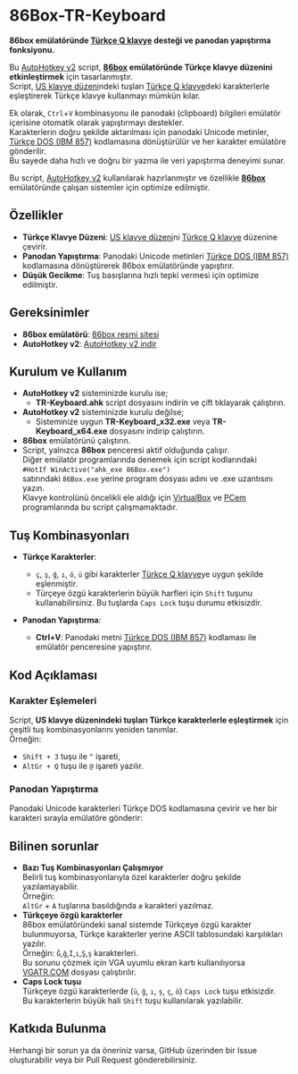 # 86Box-TR-Keyboard

**86box emülatöründe [Türkçe Q klavye](https://en.wikipedia.org/wiki/QWERTY#/media/File:TurkishQWERTY.png) desteği ve panodan yapıştırma fonksiyonu.**

Bu [AutoHotkey v2](https://www.autohotkey.com) script, **[86box](https://www.autohotkey.com/) emülatöründe Türkçe klavye düzenini etkinleştirmek** için tasarlanmıştır.  
Script, [US klavye düzeni](https://en.wikipedia.org/wiki/QWERTY#/media/File:KB_United_States-NoAltGr.svg)ndeki tuşları [Türkçe Q klavye](https://en.wikipedia.org/wiki/QWERTY#/media/File:TurkishQWERTY.png)deki karakterlerle eşleştirerek Türkçe klavye kullanmayı mümkün kılar. 

Ek olarak, `Ctrl`+`V` kombinasyonu ile panodaki (clipboard) bilgileri emülatör içerisine otomatik olarak yapıştırmayı destekler.  
Karakterlerin doğru şekilde aktarılması için panodaki Unicode metinler, [Türkçe DOS (IBM 857)](https://en.wikipedia.org/wiki/Code_page_857) kodlamasına dönüştürülür ve her karakter emülatöre gönderilir.  
Bu sayede daha hızlı ve doğru bir yazma ile veri yapıştırma deneyimi sunar.

Bu script, [AutoHotkey v2](https://www.autohotkey.com/) kullanılarak hazırlanmıştır ve özellikle **[86box](https://www.autohotkey.com/)** emülatöründe çalışan sistemler için optimize edilmiştir.

## Özellikler

- **Türkçe Klavye Düzeni**: [US klavye düzeni](https://en.wikipedia.org/wiki/QWERTY#/media/File:KB_United_States-NoAltGr.svg)ni [Türkçe Q klavye](https://en.wikipedia.org/wiki/QWERTY#/media/File:TurkishQWERTY.png) düzenine çevirir. 
- **Panodan Yapıştırma**: Panodaki Unicode metinleri [Türkçe DOS (IBM 857)](https://en.wikipedia.org/wiki/Code_page_857) kodlamasına dönüştürerek 86box emülatöründe yapıştırır.
- **Düşük Gecikme**: Tuş basışlarına hızlı tepki vermesi için optimize edilmiştir.

## Gereksinimler

- **86box emülatörü**: [86box resmi sitesi](https://86box.net/)
- **AutoHotkey v2**: [AutoHotkey v2 indir](https://www.autohotkey.com/)

## Kurulum ve Kullanım

- **AutoHotkey v2** sisteminizde kurulu ise;
  - **TR-Keyboard.ahk** script dosyasını indirin ve çift tıklayarak çalıştırın.
- **AutoHotkey v2** sisteminizde kurulu değilse;
  - Sisteminize uygun **TR-Keyboard_x32.exe** veya **TR-Keyboard_x64.exe** dosyasını indirip çalıştırın.
- **86box** emülatörünü çalıştırın.
- Script, yalnızca **86box** penceresi aktif olduğunda çalışır.<br>
Diğer emülatör programlarında denemek için script kodlarındaki<br>
<code>#HotIf WinActive("ahk_exe 86Box.exe")</code><br>
satırındaki <code>86Box.exe</code> yerine program dosyası adını ve .exe uzantısını yazın.<br>
Klavye kontrolünü öncelikli ele aldığı için [VirtualBox](https://www.virtualbox.org/) ve [PCem](https://pcem-emulator.co.uk/) programlarında bu script çalışmamaktadır.

## Tuş Kombinasyonları

- **Türkçe Karakterler**:
  - `ç`, `ş`, `ğ`, `ı`, `ö`, `ü` gibi karakterler [Türkçe Q klavye](https://en.wikipedia.org/wiki/QWERTY#/media/File:TurkishQWERTY.png)ye uygun şekilde eşlenmiştir.
  - Türçeye özgü karakterlerin büyük harfleri için `Shift` tuşunu kullanabilirsiniz. Bu tuşlarda `Caps Lock` tuşu durumu etkisizdir.
  
- **Panodan Yapıştırma**:
  - **Ctrl+V**: Panodaki metni [Türkçe DOS (IBM 857)](https://en.wikipedia.org/wiki/Code_page_857) kodlaması ile emülatör penceresine yapıştırır.

## Kod Açıklaması

### Karakter Eşlemeleri

Script, **US klavye düzenindeki tuşları Türkçe karakterlerle eşleştirmek** için çeşitli tuş kombinasyonlarını yeniden tanımlar.<br>
Örneğin:
- `Shift + 3` tuşu ile `^` işareti,
- `AltGr + Q` tuşu ile `@` işareti yazılır.

### Panodan Yapıştırma

Panodaki Unicode karakterleri Türkçe DOS kodlamasına çevirir ve her bir karakteri sırayla emülatöre gönderir:

## Bilinen sorunlar
- **Bazı Tuş Kombinasyonları Çalışmıyor**<br>
Belirli tuş kombinasyonlarıyla özel karakterler doğru şekilde yazılamayabilir.<br>
Örneğin:<br>
`AltGr` + `A` tuşlarına basıldığında `æ` karakteri yazılmaz.
- **Türkçeye özgü karakterler**<br>
86box emülatöründeki sanal sistemde Türkçeye özgü karakter bulunmuyorsa, Türkçe karakterler yerine ASCII tablosundaki karşılıkları yazılır.<br>
Örneğin: `Ğ`,`ğ`,`İ`,`ı`,`Ş`,`ş` karakterleri.<br>
Bu sorunu çözmek için VGA uyumlu ekran kartı kullanılıyorsa [VGATR.COM](https://github.com/akcansoft/86Box-TR-Keyboard/blob/main/VGATR.COM) dosyası çalıştırılır.
- **Caps Lock tuşu**<br>
Türkçeye özgü karakterlerde (`ü`, `ğ`, `ı`, `ş`, `ç`, `ö`) `Caps Lock` tuşu etkisizdir.<br>
Bu karakterlerin büyük hali `Shift` tuşu kullanılarak yazılabilir.

## Katkıda Bulunma
Herhangi bir sorun ya da öneriniz varsa, GitHub üzerinden bir Issue oluşturabilir veya bir Pull Request gönderebilirsiniz.
